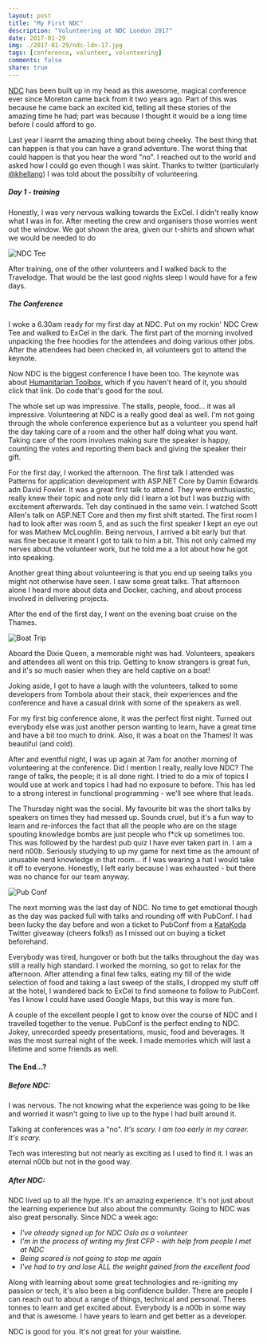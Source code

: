```yaml
---
layout: post
title: "My First NDC"
description: "Volunteering at NDC London 2017"
date: 2017-01-29
img: ./2017-01-29/ndc-ldn-17.jpg
tags: [conference, volunteer, volunteering]
comments: false
share: true
---
```


[NDC](http://ndc-london.com/) has been built up in my head as this awesome, magical conference ever since Moreton came back from it two years ago. Part of this was because he came back an excited kid, telling all these stories of the amazing time he had; part was because I thought it would be a long time before I could afford to go.

Last year I learnt the amazing thing about being cheeky. The best thing that can happen is that you can have a grand adventure. The worst thing that could happen is that you hear the word "no". I reached out to the world and asked how I could go even though I was skint. Thanks to twitter (particularly [@khellang](https://twitter.com/khellang)) I was told about the possibilty of volunteering.

##### Day 1 - training
Honestly, I was very nervous walking towards the ExCel. I didn't really know what I was in for. After meeting the crew and organisers those worries  went out the window. We got shown the area, given our t-shirts and shown what we would be needed to do 

![NDC Tee](http://i64.tinypic.com/2cnfbpv.jpg "NDC Tee")
 
After training, one of the other volunteers and I walked back to the Travelodge. That would be the last good nights sleep I would have for a few days.

##### The Conference

I woke a 6.30am ready for my first day at NDC. Put on my rockin' NDC Crew Tee and walked to ExCel in the dark. The first part of the morning involved unpacking the free hoodies for the attendees and doing various other jobs. After the attendees had been checked in, all volunteers got to attend the keynote.

Now NDC is the biggest conference I have been too. The keynote was about [Humanitarian Toolbox](http://www.htbox.org/), which if you haven't heard of it, you should click that link. Do code that's good for the soul. 

The whole set up was impressive. The stalls, people, food... it was all impressive. Volunteering at NDC is a really good deal as well. I'm not going through the whole conference experience but as a volunteer you spend half the day taking care of a room and the other half doing what you want. Taking care of the room involves making sure the speaker is happy, counting the votes and reporting them back and giving the speaker their gift.

For the first day, I worked the afternoon. The first talk I attended was Patterns for application development with ASP.NET Core by Damin Edwards adn David Fowler. It was a great first talk to attend. They were enthusiastic, really knew their topic and note only did I learn a lot but I was buzzig with excitement afterwards. Teh day continued in the same vein. I watched Scott Allen's talk on ASP.NET Core and then my first shift started. The first room I had to look after was room 5, and as such the first speaker I kept an eye out for was Mathew McLoughlin. Being nervous, I arrived a bit early but that was fine because it meant I got to talk to him a bit. This not only calmed my nerves about the volunteer work, but he told me a a lot about how he got into speaking.

Another great thing about volunteering is that you end up seeing talks you might not otherwise have seen. I saw some great talks. That afternoon alone I heard more about data and Docker, caching, and about process involved in delivering projects.

After the end of the first day, I went on the evening boat cruise on the Thames. 

![Boat Trip](http://i66.tinypic.com/2libxc1.jpg)

Aboard the Dixie Queen, a memorable night was had. Volunteers, speakers and attendees all went on this trip. Getting to know strangers is great fun, and it's so much easier when they are held captive on a boat! 

Joking aside, I got to have a laugh with the volunteers, talked to some developers from Tombola about their stack, their experiences and the conference and have a casual drink with some of the speakers as well.

For my first big conference alone, it was the perfect first night. Turned out everybody else was just another person wanting to learn, have a great time and have a bit too much to drink. Also, it was a boat on the Thames! It was beautiful (and cold).

After and eventful night, I was up again at 7am for another morning of volunteering at the conference. Did I mention I really, really love NDC? The range of talks, the people; it is all done right. I tried to do a mix of topics I would use at work and topics I had had no exposure to before. This has led to a strong interest in functional programming - we'll see where that leads.

The Thursday night was the social. My favourite bit was the short talks by speakers on times they had messed up. Sounds cruel, but it's a fun way to learn and re-inforces the fact that all the people who are on the stage spouting knowledge bombs are just people who f*ck up sometimes too. This was followed by the hardest pub quiz I have ever taken part in. I am a nerd n00b. Seriously studying to up my game for next time as the amount of unusable nerd knowledge in that room... if I was wearing a hat I would take it off to everyone. Honestly, I left early because I was exhausted - but there was no chance for our team anyway.

![Pub Conf](http://i64.tinypic.com/1zyuert.jpg)

The next morning was the last day of NDC. No time to get emotional though as the day was packed full with talks and rounding off with PubConf. I had been lucky the day before and won a ticket to PubConf from a [KataKoda](https://katacoda.com/) Twitter giveaway (cheers folks!) as I missed out on buying a ticket beforehand.

Everybody was tired, hungover or both but the talks throughout the day was still a really high standard. I worked the morning, so got to relax for the afternoon. After attending a final few talks, eating my fill of the wide selection of food and taking a last sweep of the stalls, I dropped my stuff off at the hotel, I wandered back to ExCel to find someone to follow to PubConf. Yes I know I could have used Google Maps, but this way is more fun.

A couple of the excellent people I got to know over the course of NDC and I travelled together to the venue. PubConf is the perfect ending to NDC. Jokey, unrecorded speedy presentations, music, food and beverages. It was the most surreal night of the week. I made memories which will last a lifetime and some friends as well.

#### The End...?

##### Before NDC: 
I was nervous. The not knowing what the experience was going to be like and worried it wasn't going to live up to the hype I had built around it.

Talking at conferences was a "no".  _It's scary. I am too early in my career. It's scary._

Tech was interesting but not nearly as exciting as I used to find it. I was an eternal n00b but not in the good way.

##### After NDC: 
NDC lived up to all the hype. It's an amazing experience. It's not just about the learning experience but also about the community. Going to NDC was also great personally. Since NDC a week ago: 

* _I've already signed up for NDC Oslo as a volunteer_
* _I'm in the process of writing my first CFP - with help from people I met at NDC_
* _Being scared is not going to stop me again_
* _I've had to try and lose ALL the weight gained from the excellent food_

Along with learning about some great technologies and re-igniting my passion or tech, it's also been a big confidence builder. There are people I can reach out to about a range of things, technical and personal. Theres tonnes to learn and get excited about. Everybody is a n00b in some way and that is awesome. I have years to learn and get better as a developer.

NDC is good for you. It's not great for your waistline.